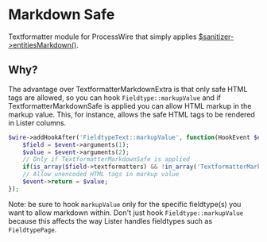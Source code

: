 # Markdown Safe

Textformatter module for ProcessWire that simply applies [$sanitizer->entitiesMarkdown()](https://processwire.com/api/ref/sanitizer/entities-markdown/).

## Why?

The advantage over TextformatterMarkdownExtra is that only safe HTML tags are allowed, so you can hook `Fieldtype::markupValue` and if TextformatterMarkdownSafe is applied you can allow HTML markup in the markup value. This, for instance, allows the safe HTML tags to be rendered in Lister columns.

```php
$wire->addHookAfter('FieldtypeText::markupValue', function(HookEvent $event) {
    $field = $event->arguments(1);
    $value = $event->arguments(2);
    // Only if TextformatterMarkdownSafe is applied
    if(is_array($field->textformatters) && !in_array('TextformatterMarkdownSafe', $field->textformatters)) return;
    // Allow unencoded HTML tags in markup value
    $event->return = $value;
});
```

Note: be sure to hook `markupValue` only for the specific fieldtype(s) you want to allow markdown within. Don't just hook `Fieldtype::markupValue` because this affects the way Lister handles fieldtypes such as `FieldtypePage`.